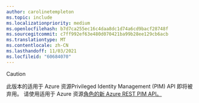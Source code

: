 ```yaml
---
author: carolinetempleton
ms.topic: include
ms.localizationpriority: medium
ms.openlocfilehash: b7d7ca255ec16c4daa8dc1d74a6cd9bacf28748f
ms.sourcegitcommit: c7ff992ef63e480d070421ba99b28ee129cb6acb
ms.translationtype: MT
ms.contentlocale: zh-CN
ms.lasthandoff: 11/03/2021
ms.locfileid: "60684070"
---
```

<!-- markdownlint-disable MD041-->

>[!CAUTION]
>此版本的适用于 Azure 资源Privileged Identity Management (PIM) API 即将被弃用。 请使用适用于 Azure 资源[角色的新 Azure REST PIM API。](/rest/api/authorization/role-eligibility-schedule-requests)
